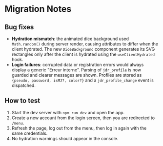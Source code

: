 # Migration Notes

## Bug fixes

- **Hydration mismatch**: the animated dice background used `Math.random()` during server render, causing attributes to differ when the client hydrated. The new `DiceBackground` component generates its SVG rectangles only after the client is hydrated using the `useClientHydrated` hook.
- **Login failures**: corrupted data or registration errors would always display a generic "Erreur interne". Parsing of `jdr_profile` is now guarded and clearer messages are shown. Profiles are stored as `{pseudo, password, isMJ?, color?}` and a `jdr_profile_change` event is dispatched.

## How to test

1. Start the dev server with `npm run dev` and open the app.
2. Create a new account from the login screen, then you are redirected to `/menu`.
3. Refresh the page, log out from the menu, then log in again with the same credentials.
4. No hydration warnings should appear in the console.
